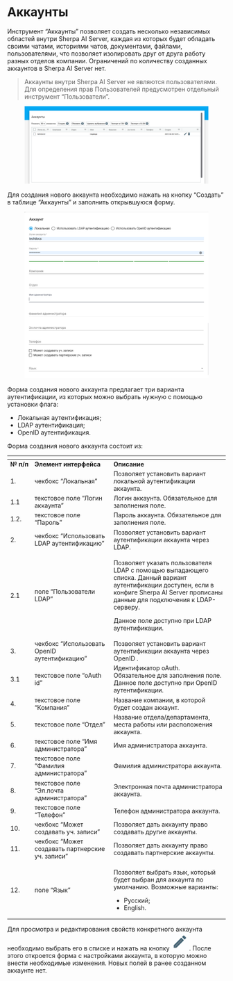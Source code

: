 # Аккаунты

Инструмент “Аккаунты” позволяет создать несколько независимых областей внутри Sherpa AI Server, каждая из которых будет обладать своими чатами, историями чатов, документами, файлами, пользователями, что позволяет изолировать друг от друга работу разных отделов компании. Ограничений по количеству созданных аккаунтов в Sherpa AI Server нет.

> Аккаунты внутри Sherpa AI Server не являются пользователями. Для определения прав Пользователей предусмотрен отдельный инструмент “Пользователи”.

<figure><img src="../../.gitbook/assets/изображение (2) (1) (1) (1) (1).png" alt=""><figcaption></figcaption></figure>

Для создания нового аккаунта необходимо нажать на кнопку “Создать” в таблице “Аккаунты” и заполнить открывшуюся форму.

<figure><img src="../../.gitbook/assets/2025-08-06_20-58-15.png" alt=""><figcaption></figcaption></figure>

Форма создания нового аккаунта предлагает три варианта аутентификации, из которых можно выбрать нужную с помощью установки флага:&#x20;

* Локальная аутентификация;
* LDAP аутентификация;
* OpenID аутентификация.

Форма создания нового аккаунта состоит из:

<table data-header-hidden><thead><tr><th width="55"></th><th width="206"></th><th width="361"></th></tr></thead><tbody><tr><td><strong>№ п/п</strong></td><td><strong>Элемент интерфейса</strong></td><td><strong>Описание</strong> </td></tr><tr><td>1. </td><td>чекбокс “Локальная”</td><td>Позволяет установить вариант локальной аутентификации аккаунта.</td></tr><tr><td>1.1</td><td>текстовое поле “Логин аккаунта”</td><td>Логин аккаунта. Обязательное для заполнения поле.</td></tr><tr><td>1.2.</td><td>текстовое поле “Пароль”</td><td>Пароль аккаунта. Обязательное для заполнения поле.</td></tr><tr><td>2.</td><td>чекбокс “Использовать LDAP аутентификацию”</td><td>Позволяет установить вариант аутентификации аккаунта через LDAP.</td></tr><tr><td>2.1</td><td>поле “Пользователи LDAP”</td><td><p>Позволяет указать пользователя LDAP с помощью выпадающего списка. Данный вариант аутентификации доступен, если в конфиге Sherpa AI Server прописаны данные для подключения к LDAP-серверу. </p><p>Данное поле доступно при LDAP аутентификации.</p></td></tr><tr><td>3.</td><td>чекбокс “Использовать OpenID аутентификацию”</td><td>Позволяет установить вариант аутентификации аккаунта через OpenID .</td></tr><tr><td>3.1</td><td>текстовое поле “oAuth id”</td><td>Идентификатор oAuth. Обязательное для заполнения поле.<br>Данное поле доступно при OpenID аутентификации.</td></tr><tr><td>4.</td><td>текстовое поле “Компания”</td><td>Название компании, в которой будет создан аккаунт.</td></tr><tr><td>5.</td><td>текстовое поле “Отдел”</td><td>Название отдела/департамента, места работы или расположения аккаунта.</td></tr><tr><td>6.</td><td>текстовое поле “Имя администратора”</td><td>Имя администратора аккаунта.</td></tr><tr><td>7.</td><td>текстовое поле “Фамилия администратора”</td><td>Фамилия администратора аккаунта.</td></tr><tr><td>8.</td><td>текстовое поле “Эл.почта администратора”</td><td>Электронная почта администратора аккаунта.</td></tr><tr><td>9.</td><td>текстовое поле “Телефон”</td><td>Телефон администратора аккаунта.</td></tr><tr><td>10.</td><td>чекбокс “Может создавать уч. записи”</td><td>Позволяет дать аккаунту право создавать другие аккаунты.</td></tr><tr><td>11.</td><td>чекбокс “Может создавать партнерские уч. записи”</td><td>Позволяет дать аккаунту право создавать партнерские аккаунты.</td></tr><tr><td>12.</td><td>поле “Язык”</td><td><p>Позволяет выбрать язык, который будет выбран для аккаунта по умолчанию. Возможные варианты:</p><ul><li>Русский;</li><li>English.</li></ul></td></tr></tbody></table>

Для просмотра и редактирования свойств конкретного аккаунта необходимо выбрать его в списке и нажать на кнопку ![](<../../.gitbook/assets/изображение (303).png>). После этого откроется форма с настройками аккаунта, в которую можно внести необходимые изменения. Новых полей в ранее созданном аккаунте нет.
